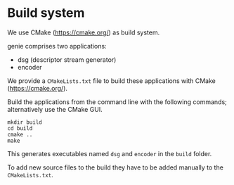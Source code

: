 # Build system

We use CMake (https://cmake.org/) as build system.

genie comprises two applications:

* dsg (descriptor stream generator)
* encoder

We provide a ``CMakeLists.txt`` file to build these applications with CMake (https://cmake.org/).

Build the applications from the command line with the following commands; alternatively use the CMake GUI.

    mkdir build
    cd build
    cmake ..
    make

This generates executables named ``dsg`` and ``encoder`` in the ``build`` folder.

To add new source files to the build they have to be added manually to the ``CMakeLists.txt``.

